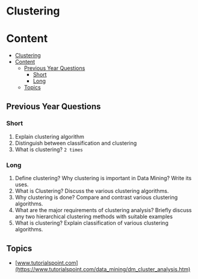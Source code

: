# Clustering

# Content

- [Clustering](#clustering)
- [Content](#content)
  - [Previous Year Questions](#previous-year-questions)
    - [Short](#short)
    - [Long](#long)
  - [Topics](#topics)

## Previous Year Questions

### Short

1. Explain clustering algorithm
2. Distinguish between classification and clustering
3. What is clustering? `2 times`

### Long

1. Define clustering? Why clustering is important in Data Mining? Write its uses.
2. What is Clustering? Discuss the various clustering algorithms.
3. Why clustering is done? Compare and contrast various clustering algorithms.
4. What are the major requirements of clustering analysis? Briefly discuss any
   two hierarchical clustering methods with suitable examples
5. What is clustering? Explain classification of various clustering algorithms.

## Topics

- [www.tutorialspoint.com](https://www.tutorialspoint.com/data_mining/dm_cluster_analysis.htm)

